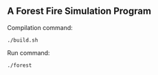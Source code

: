 ## A Forest Fire Simulation Program

Compilation command:
```
./build.sh
```

Run command:
```
./forest
```
